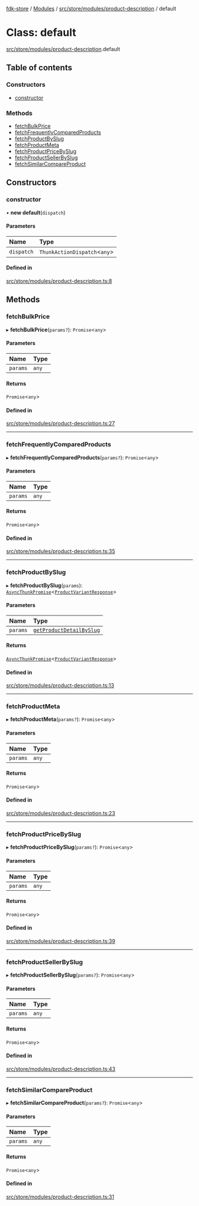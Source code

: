 [fdk-store](../README.md) / [Modules](../modules.md) / [src/store/modules/product-description](../modules/src_store_modules_product_description.md) / default

# Class: default

[src/store/modules/product-description](../modules/src_store_modules_product_description.md).default

## Table of contents

### Constructors

- [constructor](src_store_modules_product_description.default.md#constructor)

### Methods

- [fetchBulkPrice](src_store_modules_product_description.default.md#fetchbulkprice)
- [fetchFrequentlyComparedProducts](src_store_modules_product_description.default.md#fetchfrequentlycomparedproducts)
- [fetchProductBySlug](src_store_modules_product_description.default.md#fetchproductbyslug)
- [fetchProductMeta](src_store_modules_product_description.default.md#fetchproductmeta)
- [fetchProductPriceBySlug](src_store_modules_product_description.default.md#fetchproductpricebyslug)
- [fetchProductSellerBySlug](src_store_modules_product_description.default.md#fetchproductsellerbyslug)
- [fetchSimilarCompareProduct](src_store_modules_product_description.default.md#fetchsimilarcompareproduct)

## Constructors

### constructor

• **new default**(`dispatch`)

#### Parameters

| Name | Type |
| :------ | :------ |
| `dispatch` | `ThunkActionDispatch`<`any`\> |

#### Defined in

[src/store/modules/product-description.ts:8](https://gitlab.com/fynd/regrowth/fynd-platform/themes/shadowfire/-/blob/ef78e90/src/store/modules/product-description.ts#L8)

## Methods

### fetchBulkPrice

▸ **fetchBulkPrice**(`params?`): `Promise`<`any`\>

#### Parameters

| Name | Type |
| :------ | :------ |
| `params` | `any` |

#### Returns

`Promise`<`any`\>

#### Defined in

[src/store/modules/product-description.ts:27](https://gitlab.com/fynd/regrowth/fynd-platform/themes/shadowfire/-/blob/ef78e90/src/store/modules/product-description.ts#L27)

___

### fetchFrequentlyComparedProducts

▸ **fetchFrequentlyComparedProducts**(`params?`): `Promise`<`any`\>

#### Parameters

| Name | Type |
| :------ | :------ |
| `params` | `any` |

#### Returns

`Promise`<`any`\>

#### Defined in

[src/store/modules/product-description.ts:35](https://gitlab.com/fynd/regrowth/fynd-platform/themes/shadowfire/-/blob/ef78e90/src/store/modules/product-description.ts#L35)

___

### fetchProductBySlug

▸ **fetchProductBySlug**(`params`): [`AsyncThunkPromise`](../modules/src_types.md#asyncthunkpromise)<[`ProductVariantResponse`](../modules/node_modules_fdk_client_javascript_sdk_application_Catalog_CatalogApplicationModel.export_.md#productvariantresponse)\>

#### Parameters

| Name | Type |
| :------ | :------ |
| `params` | [`getProductDetailBySlug`](../modules/node_modules_fdk_client_javascript_sdk_application_Catalog_CatalogApplicationValidator.export_.md#getproductdetailbyslug) |

#### Returns

[`AsyncThunkPromise`](../modules/src_types.md#asyncthunkpromise)<[`ProductVariantResponse`](../modules/node_modules_fdk_client_javascript_sdk_application_Catalog_CatalogApplicationModel.export_.md#productvariantresponse)\>

#### Defined in

[src/store/modules/product-description.ts:13](https://gitlab.com/fynd/regrowth/fynd-platform/themes/shadowfire/-/blob/ef78e90/src/store/modules/product-description.ts#L13)

___

### fetchProductMeta

▸ **fetchProductMeta**(`params?`): `Promise`<`any`\>

#### Parameters

| Name | Type |
| :------ | :------ |
| `params` | `any` |

#### Returns

`Promise`<`any`\>

#### Defined in

[src/store/modules/product-description.ts:23](https://gitlab.com/fynd/regrowth/fynd-platform/themes/shadowfire/-/blob/ef78e90/src/store/modules/product-description.ts#L23)

___

### fetchProductPriceBySlug

▸ **fetchProductPriceBySlug**(`params?`): `Promise`<`any`\>

#### Parameters

| Name | Type |
| :------ | :------ |
| `params` | `any` |

#### Returns

`Promise`<`any`\>

#### Defined in

[src/store/modules/product-description.ts:39](https://gitlab.com/fynd/regrowth/fynd-platform/themes/shadowfire/-/blob/ef78e90/src/store/modules/product-description.ts#L39)

___

### fetchProductSellerBySlug

▸ **fetchProductSellerBySlug**(`params?`): `Promise`<`any`\>

#### Parameters

| Name | Type |
| :------ | :------ |
| `params` | `any` |

#### Returns

`Promise`<`any`\>

#### Defined in

[src/store/modules/product-description.ts:43](https://gitlab.com/fynd/regrowth/fynd-platform/themes/shadowfire/-/blob/ef78e90/src/store/modules/product-description.ts#L43)

___

### fetchSimilarCompareProduct

▸ **fetchSimilarCompareProduct**(`params?`): `Promise`<`any`\>

#### Parameters

| Name | Type |
| :------ | :------ |
| `params` | `any` |

#### Returns

`Promise`<`any`\>

#### Defined in

[src/store/modules/product-description.ts:31](https://gitlab.com/fynd/regrowth/fynd-platform/themes/shadowfire/-/blob/ef78e90/src/store/modules/product-description.ts#L31)
